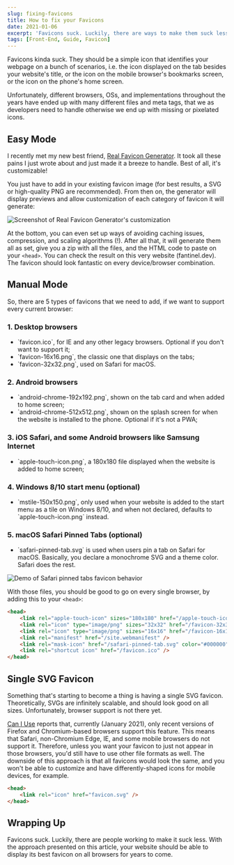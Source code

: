 ```yaml
---
slug: fixing-favicons
title: How to fix your Favicons
date: 2021-01-06
excerpt: 'Favicons suck. Luckily, there are ways to make them suck less.'
tags: [Front-End, Guide, Favicon]
---
```


<script>
  import CodeBlock from "$lib/components/molecules/CodeBlock.svelte";
  import Image from "$lib/components/atoms/Image.svelte";
  import Callout from "$lib/components/molecules/Callout.svelte";
</script>

Favicons kinda suck. They should be a simple icon that identifies your webpage on a bunch of scenarios, i.e. the icon displayed on the tab besides your website's title, or the icon on the mobile browser's bookmarks screen, or the icon on the phone's home screen.

Unfortunately, different browsers, OSs, and implementations throughout the years have ended up with many different files and meta tags, that we as developers need to handle otherwise we end up with missing or pixelated icons.

## Easy Mode

I recently met my new best friend, [Real Favicon Generator](https://realfavicongenerator.net/). It took all these pains I just wrote about and just made it a breeze to handle. Best of all, it's customizable!

You just have to add in your existing favicon image (for best results, a SVG or high-quality PNG are recommended). From then on, the generator will display previews and allow customization of each category of favicon it will generate:

<Image
  path="posts/{slug}"
  filename="favicon-generator-customization"
  alt="Screenshot of Real Favicon Generator's customization"
  figcaption="The customization options allow you to set different icons depending on device and OS, and even generate icons with background colors if needed."
/>

At the bottom, you can even set up ways of avoiding caching issues, compression, and scaling algorithms (!). After all that, it will generate them all as set, give you a zip with all the files, and the HTML code to paste on your `<head>`. You can check the result on this very website (fantinel.dev). The favicon should look fantastic on every device/browser combination.

## Manual Mode

So, there are 5 types of favicons that we need to add, if we want to support every current browser:

### 1. Desktop browsers

<ul>
  <li>`favicon.ico`, for IE and any other legacy browsers. Optional if you don't want to support it;</li>
  <li>`favicon-16x16.png`, the classic one that displays on the tabs;</li>
  <li>`favicon-32x32.png`, used on Safari for macOS.</li>
</ul>

### 2. Android browsers

<ul>
  <li>`android-chrome-192x192.png`, shown on the tab card and when added to home screen;</li>
  <li>`android-chrome-512x512.png`, shown on the splash screen for when the website is installed to the phone. Optional if it's not a PWA;</li>
</ul>

### 3. iOS Safari, and some Android browsers like Samsung Internet

<ul>
  <li>`apple-touch-icon.png`, a 180x180 file displayed when the website is added to home screen;</li>
</ul>

### 4. Windows 8/10 start menu (optional)

<ul>
  <li>`mstile-150x150.png`, only used when your website is added to the start menu as a tile on Windows 8/10, and when not declared, defaults to `apple-touch-icon.png` instead.</li>
</ul>

### 5. macOS Safari Pinned Tabs (optional)

<ul>
  <li>`safari-pinned-tab.svg` is used when users pin a tab on Safari for macOS. Basically, you declare a monochrome SVG and a theme color. Safari does the rest.</li>
</ul>

<Image
  path="posts/{slug}"
  filename="safari-pinned-tabs-demo"
  alt="Demo of Safari pinned tabs favicon behavior"
  figcaption="How Safari pinned tab favicon works, screenshot of realfavicongenerator.net"
/>

With those files, you should be good to go on every single browser, by adding this to your `<head>`:

<CodeBlock lang="html">

```html
<head>
	<link rel="apple-touch-icon" sizes="180x180" href="/apple-touch-icon.png" />
	<link rel="icon" type="image/png" sizes="32x32" href="/favicon-32x32.png" />
	<link rel="icon" type="image/png" sizes="16x16" href="/favicon-16x16.png?" />
	<link rel="manifest" href="/site.webmanifest" />
	<link rel="mask-icon" href="/safari-pinned-tab.svg" color="#000000" />
	<link rel="shortcut icon" href="/favicon.ico" />
</head>
```

</CodeBlock>

## Single SVG Favicon

Something that's starting to become a thing is having a single SVG favicon. Theoretically, SVGs are infinitely scalable, and should look good on all sizes. Unfortunately, browser support is not there yet.

[Can I Use](https://caniuse.com/link-icon-svg) reports that, currently (January 2021), only recent versions of Firefox and Chromium-based browsers support this feature. This means that Safari, non-Chromium Edge, IE, and some mobile browsers do not support it. Therefore, unless you want your favicon to just not appear in those browsers, you'd still have to use other file formats as well. The downside of this approach is that all favicons would look the same, and you won't be able to customize and have differently-shaped icons for mobile devices, for example.

<CodeBlock lang="html">

```html
<head>
	<link rel="icon" href="favicon.svg" />
</head>
```

</CodeBlock>

## Wrapping Up

Favicons suck. Luckily, there are people working to make it suck less. With the approach presented on this article, your website should be able to display its best favicon on all browsers for years to come.

